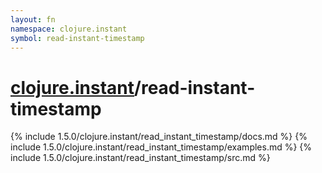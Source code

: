 ```yaml
---
layout: fn
namespace: clojure.instant
symbol: read-instant-timestamp
---
```


# [clojure.instant](../)/read-instant-timestamp

{% include 1.5.0/clojure.instant/read_instant_timestamp/docs.md %}
{% include 1.5.0/clojure.instant/read_instant_timestamp/examples.md %}
{% include 1.5.0/clojure.instant/read_instant_timestamp/src.md %}

